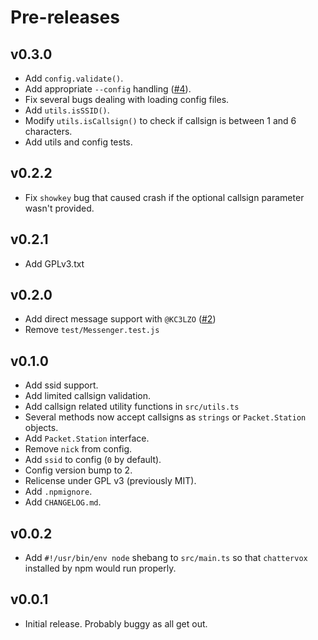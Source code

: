 # Pre-releases

## v0.3.0

- Add `config.validate()`.
- Add appropriate `--config` handling ([#4](https://github.com/brannondorsey/chattervox/issues/4)).
- Fix several bugs dealing with loading config files.
- Add `utils.isSSID()`.
- Modify `utils.isCallsign()` to check if callsign is between 1 and 6 characters.
- Add utils and config tests.

## v0.2.2

- Fix `showkey` bug that caused crash if the optional callsign parameter wasn't provided.

## v0.2.1

- Add GPLv3.txt

## v0.2.0

- Add direct message support with `@KC3LZO` ([#2](https://github.com/brannondorsey/chattervox/issues/2))
- Remove `test/Messenger.test.js`

## v0.1.0

- Add ssid support.
- Add limited callsign validation.
- Add callsign related utility functions in `src/utils.ts`
- Several methods now accept callsigns as `strings` or `Packet.Station` objects.
- Add `Packet.Station` interface.
- Remove `nick` from config.
- Add `ssid` to config (`0` by default).
- Config version bump to 2.
- Relicense under GPL v3 (previously MIT).
- Add `.npmignore`.
- Add `CHANGELOG.md`.

## v0.0.2

- Add `#!/usr/bin/env node` shebang to `src/main.ts` so that `chattervox` installed by npm would run properly.

## v0.0.1

- Initial release. Probably buggy as all get out.
